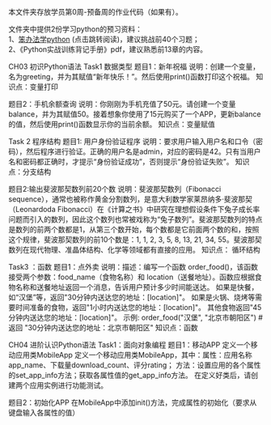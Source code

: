 本文件夹存放学员第0周-预备周的作业代码（如果有）。

文件夹中提供2份学习python的预习资料：<br>
1、[笨办法学python](https://weread.qq.com/web/bookDetail/5bc32bf07193f23e5bc1d59) (点击跳转阅读)，建议挑战前40个习题；<br>
2、《Python实战训练背记手册》pdf，建议熟悉前13章的内容。


CH03 初识Python语法
Task1 数据类型
题目1：新年祝福
说明：创建一个变量，名为greeting，并为其赋值“新年快乐！”。然后使用print()函数打印这个祝福。
知识点：变量打印

题目2：手机余额查询
说明：你刚刚为手机充值了50元。请创建一个变量balance，并为其赋值50。接着想象你使用了15元购买了一个APP，更新balance的值，然后使用print()函数显示你的当前余额。
知识点：变量赋值

Task 2 程序结构
题目1: 用户身份验证程序
说明：要求用户输入用户名和口令（密码），然后程序进行验证。正确的用户名是admin，对应的密码是42。只有当用户名和密码都正确时，才提示“身份验证成功”，否则提示“身份验证失败”。
知识点：分支结构

题目2:输出斐波那契数列前20个数
说明：斐波那契数列（Fibonacci sequence），通常也被称作黄金分割数列，是意大利数学家莱昂纳多·斐波那契（Leonardoda Fibonacci）在《计算之书》中研究在理想假设条件下兔子成长率问题而引入的数列，因此这个数列也常被戏称为“兔子数列”。斐波那契数列的特点是数列的前两个数都是1，从第三个数开始，每个数都是它前面两个数的和，按照这个规律，斐波那契数列的前10个数是：1, 1, 2, 3, 5, 8, 13, 21, 34, 55。斐波那契数列在现代物理、准晶体结构、化学等领域都有直接的应用。
知识点： 循环结构

Task3 ：函数
题目1：点外卖
说明：描述：编写一个函数 order_food()，该函数接受两个参数：food_name（食物名称）和 location（送餐地址）。函数应根据食物名称和送餐地址返回一个消息，告诉用户预计多少时间能送达。
        如果是快餐，如“汉堡”等，返回"30分钟内送达您的地址：[location]"。
        如果是火锅、烧烤等需要时间准备的食物，返回"1小时内送达您的地址：[location]"。
        其他食物返回"45分钟内送达您的地址：[location]"。
        示例:
        order_food("汉堡", "北京市朝阳区")  # 返回 "30分钟内送达您的地址：北京市朝阳区"
知识点：函数

CH04 进阶认识Python语法
Task1：面向对象编程
题目1：移动APP
定义一个移动应用类MobileApp
定义一个移动应用类MobileApp，其中：属性：应用名称app_name、下载量download_count、评分rating；
方法：设置应用的各个属性的set_app_info方法；获取各属性值的get_app_info方法。
在定义好类后，请创建两个应用实例进行功能测试。

题目2：初始化APP
在MobileApp中添加init()方法，完成属性的初始化（要求从键盘输入各属性的值）